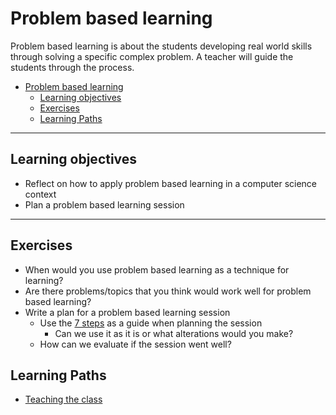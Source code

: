 # Problem based learning

Problem based learning is about the students developing real world skills through solving a specific complex problem. A teacher will guide the students through the process. 

- [Problem based learning](#problem-based-learning)
  - [Learning objectives](#learning-objectives)
  - [Exercises](#exercises)
  - [Learning Paths](#learning-paths)

---

## Learning objectives

* Reflect on how to apply problem based learning in a computer science context
* Plan a problem based learning session

---

## Exercises

- When would you use problem based learning as a technique for learning?
- Are there problems/topics that you think would work well for problem based learning?
- Write a plan for a problem based learning session
  - Use the [7 steps](https://teach.its.uiowa.edu/sites/teach.its.uiowa.edu/files/docs/docs/Steps_of_PBL_ed.pdf) as a guide when planning the session
    - Can we use it as it is or what alterations would you make?
  - How can we evaluate if the session went well?

## Learning Paths

- [Teaching the class](../learning-paths/teaching-the-class.md)